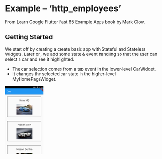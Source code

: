 # Example – ‘http_employees’

From Learn Google Flutter Fast 65 Example Apps book by Mark Clow.

## Getting Started

We start off by creating a create basic app with Stateful and Stateless Widgets.
Later on, we add some state & event handling so that the user can select a car and see it highlighted.
* The car selection comes from a tap event in the lower-level CarWidget. 
* It changes the selected car state in the higher-level MyHomePageWidget. 

<img src="images/appImage.png" width="25%">
